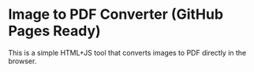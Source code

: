 # Image to PDF Converter (GitHub Pages Ready)

This is a simple HTML+JS tool that converts images to PDF directly in the browser.